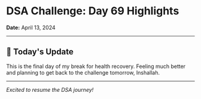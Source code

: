 # DSA Challenge: Day 69 Highlights

**Date:** April 13, 2024

---

## 📝 Today's Update

This is the final day of my break for health recovery. Feeling much better and planning to get back to the challenge tomorrow, Inshallah.

---

_Excited to resume the DSA journey!_
